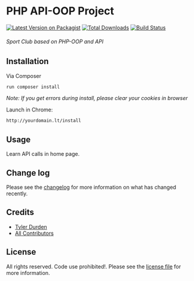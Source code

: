 # PHP API-OOP Project

[![Latest Version on Packagist][ico-version]][link-packagist]
[![Total Downloads][ico-downloads]][link-downloads]
[![Build Status][ico-travis]][link-travis]


###### Sport Club based on PHP-OOP and API

## Installation

Via Composer

``` bash
run composer install
```
_Note: If you get errors during install, please clear your cookies in browser_

Launch in Chrome:
``` bash
http://yourdomain.lt/install
```

## Usage
Learn API calls in home page.

## Change log

Please see the [changelog](changelog.md) for more information on what has changed recently.

## Credits

- [Tyler Durden][link-author]
- [All Contributors][link-contributors]

## License

All rights reserved. Code use prohibited!. Please see the [license file](license.md) for more information.

[ico-version]: https://img.shields.io/packagist/v/paperstreet/ui.svg?style=flat-square
[ico-downloads]: https://img.shields.io/packagist/dt/paperstreet/ui.svg?style=flat-square
[ico-travis]: https://img.shields.io/travis/paperstreet/ui/master.svg?style=flat-square
[ico-styleci]: https://styleci.io/repos/12345678/shield

[link-packagist]: https://packagist.org/packages/paperstreet/ui
[link-downloads]: https://packagist.org/packages/paperstreet/ui
[link-travis]: https://travis-ci.org/paperstreet/ui
[link-styleci]: https://styleci.io/repos/12345678
[link-author]: https://github.com/paperstreet
[link-contributors]: ../../contributors
